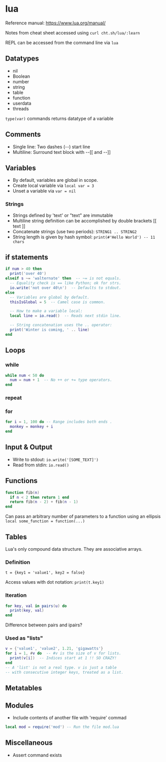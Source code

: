 # lua

Reference manual:  https://www.lua.org/manual/

Notes from cheat sheet accessed using `curl cht.sh/lua/:learn`

REPL can be accessed from the command line via `lua`


## Datatypes
* nil
* Boolean
* number
* string
* table
* function
* userdata
* threads 

`type(var)` commands returns datatype of a variable



## Comments
* Single line:  Two dashes (--) start line
* Multiline:  Surround text block with --[[ and --]]


## Variables

* By default, variables are global in scope.
* Create local variable via `local var = 3`
* Unset a variable via `var = nil`




### Strings

* Strings defined by 'text' or "text" are immutable
* Multiline string definition can be accomplished by double brackets [[ text ]]
* Concatenate strings (use two periods): `STRING1 .. STRING2`
* String length is given by hash symbol:  `print(#'Hello World') -- 11 chars`


## if statements

``` lua
if num > 40 then
  print('over 40')
elseif s ~= 'walternate' then  -- ~= is not equals.
  -- Equality check is == like Python; ok for strs.
  io.write('not over 40\n')  -- Defaults to stdout.
else
  -- Variables are global by default.
  thisIsGlobal = 5  -- Camel case is common.

  -- How to make a variable local:
  local line = io.read()  -- Reads next stdin line.

  -- String concatenation uses the .. operator:
  print('Winter is coming, ' .. line)
end
```



## Loops

### while

``` lua
while num < 50 do
  num = num + 1  -- No ++ or += type operators.
end
```

### repeat

### for

```lua
for i = 1, 100 do -- Range includes both ends .
  monkey = monkey + i
end
```


## Input & Output

* Write to stdout:  `io.write('[SOME_TEXT]')`
* Read from stdin:  `io.read()`





## Functions

```lua
function fib(n)
  if n < 2 then return 1 end
  return fib(n - 2) + fib(n - 1)
end
```

Can pass an arbitrary number of parameters to a function using an ellipsis
`local some_function = function(...)`


## Tables

Lua's only compound data structure.  They are associative arrays.

### Definition
`t = {key1 = 'value1', key2 = false}`

Access values with dot notation:  `print(t.key1)`

### Iteration
``` lua
for key, val in pairs(u) do
  print(key, val)
end
```

Difference between pairs and ipairs?


### Used as "lists"

```lua
v = {'value1', 'value2', 1.21, 'gigawatts'}
for i = 1, #v do  -- #v is the size of v for lists.
  print(v[i])  -- Indices start at 1 !! SO CRAZY!
end
-- A 'list' is not a real type. v is just a table
-- with consecutive integer keys, treated as a list.
```




## Metatables



## Modules

* Include contents of another file with 'require' commad
```lua
local mod = require('mod') -- Run the file mod.lua
```

## Miscellaneous
* Assert command exists
